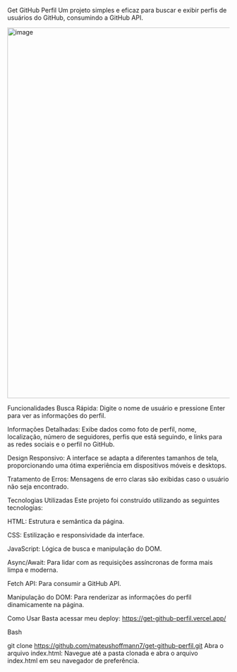 Get GitHub Perfil
Um projeto simples e eficaz para buscar e exibir perfis de usuários do GitHub, consumindo a GitHub API.

<img width="1468" height="841" alt="image" src="https://github.com/user-attachments/assets/32083bb8-7c95-46a6-a476-c8cdd238096c" />


Funcionalidades
Busca Rápida: Digite o nome de usuário e pressione Enter para ver as informações do perfil.

Informações Detalhadas: Exibe dados como foto de perfil, nome, localização, número de seguidores, perfis que está seguindo, e links para as redes sociais e o perfil no GitHub.

Design Responsivo: A interface se adapta a diferentes tamanhos de tela, proporcionando uma ótima experiência em dispositivos móveis e desktops.

Tratamento de Erros: Mensagens de erro claras são exibidas caso o usuário não seja encontrado.

Tecnologias Utilizadas
Este projeto foi construído utilizando as seguintes tecnologias:

HTML: Estrutura e semântica da página.

CSS: Estilização e responsividade da interface.

JavaScript: Lógica de busca e manipulação do DOM.

Async/Await: Para lidar com as requisições assíncronas de forma mais limpa e moderna.

Fetch API: Para consumir a GitHub API.

Manipulação do DOM: Para renderizar as informações do perfil dinamicamente na página.

Como Usar
Basta acessar meu deploy: https://get-github-perfil.vercel.app/

Bash

git clone https://github.com/mateushoffmann7/get-github-perfil.git
Abra o arquivo index.html:
Navegue até a pasta clonada e abra o arquivo index.html em seu navegador de preferência.
